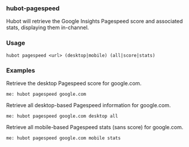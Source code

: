 ### hubot-pagespeed

Hubot will retrieve the Google Insights Pagespeed score and associated stats, displaying them in-channel.

### Usage

```
hubot pagespeed <url> (desktop|mobile) (all|score|stats)
```

### Examples


Retrieve the desktop Pagespeed score for google.com.
```
me: hubot pagespeed google.com
```

Retrieve all desktop-based Pagespeed information for google.com.
```
me: hubot pagespeed google.com desktop all
```

Retrieve all mobile-based Pagespeed stats (sans score) for google.com.
```
me: hubot pagespeed google.com mobile stats
```